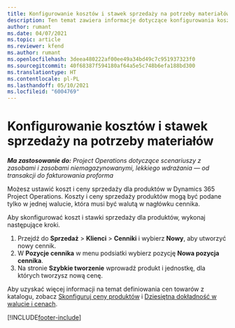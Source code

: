 ```yaml
---
title: Konfigurowanie kosztów i stawek sprzedaży na potrzeby materiałów
description: Ten temat zawiera informacje dotyczące konfigurowania kosztów i stawek sprzedaży materiałów używanych w projektach.
author: rumant
ms.date: 04/07/2021
ms.topic: article
ms.reviewer: kfend
ms.author: rumant
ms.openlocfilehash: 3deea480222af00ee49a34bd49c7c951937323f0
ms.sourcegitcommit: 40f68387f594180af64a5e5c748b6efa188bd300
ms.translationtype: HT
ms.contentlocale: pl-PL
ms.lasthandoff: 05/10/2021
ms.locfileid: "6004769"
---
```

# <a name="set-up-cost-and-sales-rates-for-materials"></a>Konfigurowanie kosztów i stawek sprzedaży na potrzeby materiałów

_**Ma zastosowanie do:** Project Operations dotyczące scenariuszy z zasobami i zasobami niemagazynowanymi, lekkiego wdrażania — od transakcji do fakturowania proforma_

Możesz ustawić koszt i ceny sprzedaży dla produktów w Dynamics 365 Project Operations. Koszty i ceny sprzedaży produktów mogą być podane tylko w jednej walucie, która musi być walutą w nagłówku cennika.

Aby skonfigurować koszt i stawki sprzedaży dla produktów, wykonaj następujące kroki. 

1. Przejdź do **Sprzedaż** > **Klienci** > **Cenniki** i wybierz **Nowy**, aby utworzyć nowy cennik. 
2. W **Pozycje cennika** w menu podsiatki wybierz pozycję **Nowa pozycja cennika**. 
3. Na stronie **Szybkie tworzenie** wprowadź produkt i jednostkę, dla których tworzysz nową cenę.

Aby uzyskać więcej informacji na temat definiowania cen towarów z katalogu, zobacz [Skonfiguruj ceny produktów](/dynamics365/sales-enterprise/create-price-lists-price-list-items-define-pricing-products.md) i [Dziesiętna dokładność w walucie i cenach](/dynamics365/sales-enterprise/decimal-precision-currency-pricing.md).

[!INCLUDE[footer-include](../includes/footer-banner.md)]
